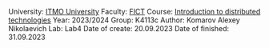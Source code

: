 University: [ITMO University](https://itmo.ru/ru/)
Faculty: [FICT](https://fict.itmo.ru)
Course: [Introduction to distributed technologies](https://github.com/itmo-ict-faculty/introduction-to-distributed-technologies)
Year: 2023/2024
Group: K4113c
Author: Komarov Alexey Nikolaevich
Lab: Lab4
Date of create: 20.09.2023
Date of finished: 31.09.2023
